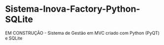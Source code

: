 # Sistema-Inova-Factory-Python-SQLite
EM CONSTRUÇÃO - Sistema de Gestão em MVC criado com Python (PyQT) e SQLite
